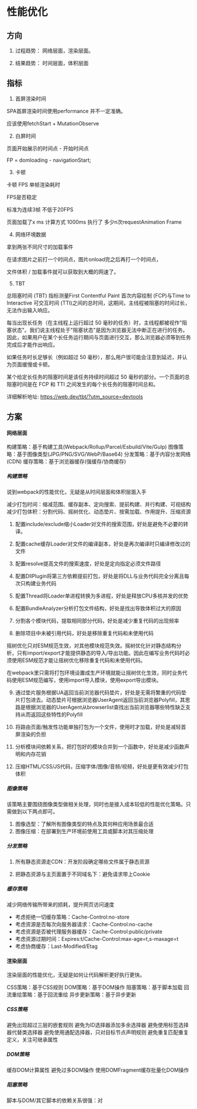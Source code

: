 # 性能优化

## 方向

1. 过程趋势： 网络层面，渲染层面。

2. 结果趋势： 时间层面，体积层面



## 指标

1. 首屏渲染时间

SPA首屏渲染时间使用performance 并不一定准确。

应该使用fetchStart + MutationObserve



2. 白屏时间

页面开始展示的时间点 - 开始时间点 

FP = domloading - navigationStart;

3. 卡顿 

卡顿 FPS 单帧渲染耗时

FPS是否稳定 

标准为连续3帧 不低于20FPS

页面加载了x ms 
计算方式 1000ms 执行了 多少n次requestAnimation Frame


4. 网络环境数据

拿到两张不同尺寸的加载事件

在请求图片之前打一个时间点，图片onload完之后再打一个时间点，

文件体积 / 加载事件就可以获取到大概的网速了。

5. TBT

总阻塞时间 (TBT) 指标测量First Contentful Paint 首次内容绘制 (FCP)与Time to Interactive 可交互时间 (TTI)之间的总时间，这期间，主线程被阻塞的时间过长，无法作出输入响应。

每当出现长任务（在主线程上运行超过 50 毫秒的任务）时，主线程都被视作"阻塞状态"。我们说主线程处于"阻塞状态"是因为浏览器无法中断正在进行的任务。因此，如果用户在某个长任务运行期间与页面进行交互，那么浏览器必须等到任务完成后才能作出响应。

如果任务时长足够长（例如超过 50 毫秒），那么用户很可能会注意到延迟，并认为页面缓慢或卡顿。

某个给定长任务的阻塞时间是该任务持续时间超过 50 毫秒的部分。一个页面的总阻塞时间是在 FCP 和 TTI 之间发生的每个长任务的阻塞时间总和。


详细解析地址: <https://web.dev/tbt/?utm_source=devtools>

## 方案

#### 网络层面

构建策略：基于构建工具(Webpack/Rollup/Parcel/Esbuild/Vite/Gulp)
图像策略：基于图像类型(JPG/PNG/SVG/WebP/Base64)
分发策略：基于内容分发网络(CDN)
缓存策略：基于浏览器缓存(强缓存/协商缓存)

##### 构建策略

说到webpack的性能优化，无疑是从时间层面和体积层面入手

减少打包时间：缩减范围、缓存副本、定向搜索、提前构建、并行构建、可视结构
减少打包体积：分割代码、摇树优化、动态垫片、按需加载、作用提升、压缩资源


1. 配置include/exclude缩小Loader对文件的搜索范围，好处是避免不必要的转译。

2. 配置cache缓存Loader对文件的编译副本，好处是再次编译时只编译修改过的文件

3. 配置resolve提高文件的搜索速度，好处是定向指定必须文件路径

4. 配置DllPlugin将第三方依赖提前打包，好处是将DLL与业务代码完全分离且每次只构建业务代码

5. 配置Thread将Loader单进程转换为多进程，好处是释放CPU多核并发的优势

6. 配置BundleAnalyzer分析打包文件结构，好处是找出导致体积过大的原因

7. 分割各个模块代码，提取相同部分代码，好处是减少重复代码的出现频率

8. 删除项目中未被引用代码，好处是移除重复代码和未使用代码

摇树优化只对ESM规范生效，对其他模块规范失效。摇树优化针对静态结构分析，只有import/export才能提供静态的导入/导出功能。因此在编写业务代码时必须使用ESM规范才能让摇树优化移除重复代码和未使用代码。

在webpack里只需将打包环境设置成生产环境就能让摇树优化生效，同时业务代码使用ESM规范编写，使用import导入模块，使用export导出模块。


9. 通过垫片服务根据UA返回当前浏览器代码垫片，好处是无需将繁重的代码垫片打包进去。动态垫片可根据浏览器UserAgent返回当前浏览器Polyfill，其思路是根据浏览器的UserAgent从browserlist查找出当前浏览器哪些特性缺乏支持从而返回这些特性的Polyfill


10. 将路由页面/触发性功能单独打包为一个文件，使用时才加载，好处是减轻首屏渲染的负担


11. 分析模块间依赖关系，把打包好的模块合并到一个函数中，好处是减少函数声明和内存花销

12. 压缩HTML/CSS/JS代码，压缩字体/图像/音频/视频，好处是更有效减少打包体积

##### 图像策略

该策略主要围绕图像类型做相关处理，同时也是接入成本较低的性能优化策略。只需做到以下两点即可。
1. 图像选型：了解所有图像类型的特点及其何种应用场景最合适
2. 图像压缩：在部署到生产环境前使用工具或脚本对其压缩处理



##### 分发策略

1. 所有静态资源走CDN：开发阶段确定哪些文件属于静态资源

2. 把静态资源与主页面置于不同域名下：避免请求带上Cookie


##### 缓存策略

减少网络传输所带来的损耗，提升网页访问速度

* 考虑拒绝一切缓存策略：Cache-Control:no-store
* 考虑资源是否每次向服务器请求：Cache-Control:no-cache
* 考虑资源是否被代理服务器缓存：Cache-Control:public/private
* 考虑资源过期时间：Expires:t/Cache-Control:max-age=t,s-maxage=t
* 考虑协商缓存：Last-Modified/Etag

#### 渲染层面

渲染层面的性能优化，无疑是如何让代码解析更好执行更快。

CSS策略：基于CSS规则
DOM策略：基于DOM操作
阻塞策略：基于脚本加载
回流重绘策略：基于回流重绘
异步更新策略：基于异步更新


##### CSS策略

避免出现超过三层的嵌套规则
避免为ID选择器添加多余选择器
避免使用标签选择器代替类选择器
避免使用通配选择器，只对目标节点声明规则
避免重复匹配重复定义，关注可继承属性

##### DOM策略

缓存DOM计算属性
避免过多DOM操作
使用DOMFragment缓存批量化DOM操作


##### 阻塞策略


脚本与DOM/其它脚本的依赖关系很强：对<script>设置defer
脚本与DOM/其它脚本的依赖关系不强：对<script>设置async


##### 异步更新策略

在异步任务中修改DOM时把其包装成微任务
